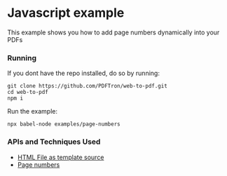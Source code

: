 # Javascript example 
This example shows you how to add page numbers dynamically into your PDFs

### Running

If you dont have the repo installed, do so by running:
```
git clone https://github.com/PDFTron/web-to-pdf.git
cd web-to-pdf
npm i
```

Run the example:
```
npx babel-node examples/page-numbers
```

### APIs and Techniques Used
- [HTML File as template source](../../documentation/api.md#html-file)
- [Page numbers](../../documentation/creating-pages.md#page-numbers)
